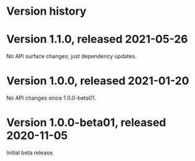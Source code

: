 # Version history

# Version 1.1.0, released 2021-05-26

No API surface changes; just dependency updates.

# Version 1.0.0, released 2021-01-20

No API changes since 1.0.0-beta01.

# Version 1.0.0-beta01, released 2020-11-05

Initial beta release.
